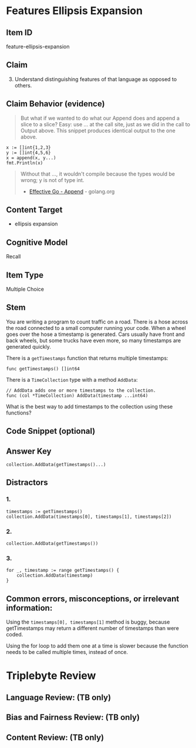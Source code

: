 # Features Ellipsis Expansion

## Item ID
feature-ellipsis-expansion

## Claim
3. Understand distinguishing features of that language as opposed to others.

## Claim Behavior (evidence)
> But what if we wanted to do what our Append does and append a slice to a slice? Easy: use ... at the call site, just as we did in the call to Output above. This snippet produces identical output to the one above.
```golang
x := []int{1,2,3}
y := []int{4,5,6}
x = append(x, y...)
fmt.Println(x)
```
> Without that ..., it wouldn't compile because the types would be wrong; y is not of type int.
> - [Effective Go - Append](https://golang.org/doc/effective_go.html#append) - golang.org

## Content Target
* ellipsis expansion

## Cognitive Model
Recall

## Item Type
Multiple Choice

## Stem
You are writing a program to count traffic on a road.
There is a hose across the road connected to a small computer running your code.
When a wheel goes over the hose a timestamp is generated.
Cars usually have front and back wheels, but some trucks have even more, so many timestamps are generated quickly.

There is a `getTimestamps` function that returns multiple timestamps:
```golang
func getTimestamps() []int64
```

There is a `TimeCollection` type with a method `AddData`:
```golang
// AddData adds one or more timestamps to the collection.
func (col *TimeCollection) AddData(timestamp ...int64)
```

What is the best way to add timestamps to the collection using these functions?

## Code Snippet (optional)


## Answer Key
```golang
collection.AddData(getTimestamps()...)
```

## Distractors

### 1.
```golang
timestamps := getTimestamps()
collection.AddData(timestamps[0], timestamps[1], timestamps[2])
```

### 2.
```golang
collection.AddData(getTimestamps())
```

### 3.
```golang
for _, timestamp := range getTimestamps() {
    collection.AddData(timestamp)
}
```

## Common errors, misconceptions, or irrelevant information:

Using the `timestamps[0], timestamps[1]` method is buggy, because getTimestamps may return a different number of timestamps than were coded.

Using the for loop to add them one at a time is slower because the function needs to be called multiple times, instead of once.

# Triplebyte Review


## Language Review: (TB only)


## Bias and Fairness Review: (TB only)


## Content Review: (TB only)

